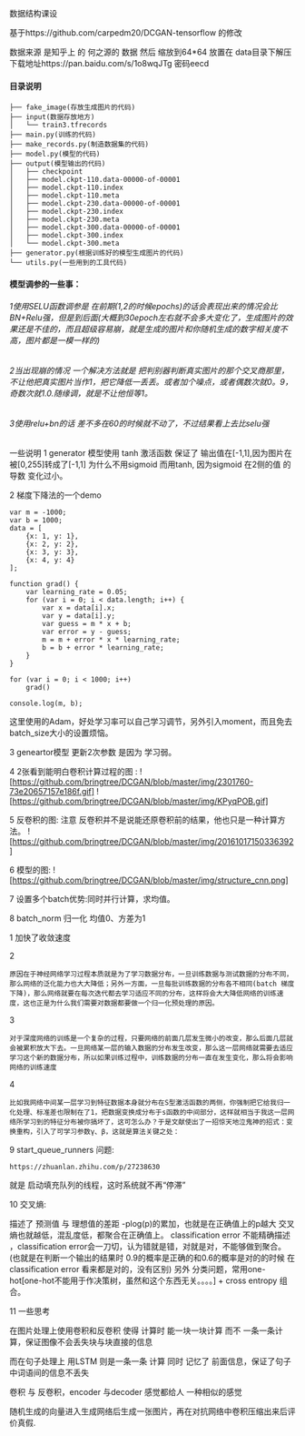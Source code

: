 数据结构课设

基于https://github.com/carpedm20/DCGAN-tensorflow 的修改

数据来源 是知乎上 的 何之源的 数据 然后 缩放到64*64 放置在 data目录下解压 下载地址https://pan.baidu.com/s/1o8wqJTg 密码eecd
#### 目录说明

```
├── fake_image(存放生成图片的代码)
├── input(数据存放地方)
│   └── train3.tfrecords
├── main.py(训练的代码)
├── make_records.py(制造数据集的代码)
├── model.py(模型的代码)
├── output(模型输出的代码)
│   ├── checkpoint
│   ├── model.ckpt-110.data-00000-of-00001
│   ├── model.ckpt-110.index
│   ├── model.ckpt-110.meta
│   ├── model.ckpt-230.data-00000-of-00001
│   ├── model.ckpt-230.index
│   ├── model.ckpt-230.meta
│   ├── model.ckpt-300.data-00000-of-00001
│   ├── model.ckpt-300.index
│   └── model.ckpt-300.meta
├── generator.py(根据训练好的模型生成图片的代码)
└── utils.py(一些用到的工具代码)
```

#### 模型调参的一些事：
###### 1使用SELU函数调参是 在前期(1,2的时候epochs)的话会表现出来的情况会比 BN+Relu强，但是到后面(大概到30epoch左右就不会多大变化了，生成图片的效果还是不佳的，而且超级容易崩，就是生成的图片和你随机生成的数字相关度不高，图片都是一模一样的)
###### 2当出现崩的情况 一个解决方法就是 把判别器判断真实图片的那个交叉商那里，不让他把真实图片当作1，把它降低一丢丢。或者加个噪点，或者偶数次就0。9，奇数次就1.0.随缘调，就是不让他恒等1。
###### 3使用relu+bn的话 差不多在60的时候就不动了，不过结果看上去比selu强

一些说明
1 generator 模型使用 tanh 激活函数 保证了 输出值在\[-1,1\],因为图片在被\[0,255\]转成了\[-1,1\]
  为什么不用sigmoid 而用tanh, 因为sigmoid 在2侧的值 的导数 变化过小。

2 梯度下降法的一个demo

    var m = -1000;
    var b = 1000;
    data = [
        {x: 1, y: 1},
        {x: 2, y: 2},
        {x: 3, y: 3},
        {x: 4, y: 4}
    ];

    function grad() {
        var learning_rate = 0.05;
        for (var i = 0; i < data.length; i++) {
            var x = data[i].x;
            var y = data[i].y;
            var guess = m * x + b;
            var error = y - guess;
            m = m + error * x * learning_rate;
            b = b + error * learning_rate;
        }
    }

    for (var i = 0; i < 1000; i++)
        grad()

    console.log(m, b);

这里使用的Adam，好处学习率可以自己学习调节，另外引入moment，而且免去batch_size大小的设置烦恼。

3 geneartor模型 更新2次参数 是因为 学习弱。

4 2张看到能明白卷积计算过程的图 :
    ![https://github.com/bringtree/DCGAN/blob/master/img/2301760-73e20657157e186f.gif]
    ![https://github.com/bringtree/DCGAN/blob/master/img/KPyqPOB.gif]

5 反卷积的图: 注意 反卷积并不是说能还原卷积前的结果，他也只是一种计算方法。
    ![https://github.com/bringtree/DCGAN/blob/master/img/20161017150336392]

6 模型的图:
    ![https://github.com/bringtree/DCGAN/blob/master/img/structure_cnn.png]

7 设置多个batch优势:同时并行计算，求均值。

8 batch_norm 归一化 均值0、方差为1

  1 加快了收敛速度

  2
  ```
  原因在于神经网络学习过程本质就是为了学习数据分布，一旦训练数据与测试数据的分布不同，那么网络的泛化能力也大大降低；另外一方面，一旦每批训练数据的分布各不相同(batch 梯度下降)，那么网络就要在每次迭代都去学习适应不同的分布，这样将会大大降低网络的训练速度，这也正是为什么我们需要对数据都要做一个归一化预处理的原因。
  ```

  3
  ```
  对于深度网络的训练是一个复杂的过程，只要网络的前面几层发生微小的改变，那么后面几层就会被累积放大下去。一旦网络某一层的输入数据的分布发生改变，那么这一层网络就需要去适应学习这个新的数据分布，所以如果训练过程中，训练数据的分布一直在发生变化，那么将会影响网络的训练速度
  ```

  4
  ```
  比如我网络中间某一层学习到特征数据本身就分布在S型激活函数的两侧，你强制把它给我归一化处理、标准差也限制在了1，把数据变换成分布于s函数的中间部分，这样就相当于我这一层网络所学习到的特征分布被你搞坏了，这可怎么办？于是文献使出了一招惊天地泣鬼神的招式：变换重构，引入了可学习参数γ、β，这就是算法关键之处：
  ```

9 start_queue_runners 问题:
  ```
  https://zhuanlan.zhihu.com/p/27238630
  ```
  就是 启动填充队列的线程，这时系统就不再“停滞”

10 交叉熵:

   描述了 预测值 与 理想值的差距 -plog(p)的累加，也就是在正确值上的p越大 交叉熵也就越低，混乱度低，都聚合在正确值上。
   classification error 不能精确描述 ，classification error会一刀切，认为错就是错，对就是对，不能够做到聚合。(也就是在判断一个输出的结果时 0.9的概率是正确的和0.6的概率是对的的时候 在 classification error 看来都是对的，没有区别)
   另外 分类问题，常用one-hot\[one-hot不能用于作决策树，虽然和这个东西无关。。。。\] + cross entropy 组合。

11 一些思考

   在图片处理上使用卷积和反卷积 使得 计算时 能一块一块计算 而不 一条一条计算，保证图像不会丢失块与块直接的信息

   而在句子处理上 用LSTM 则是一条一条 计算 同时 记忆了 前面信息，保证了句子中词语间的信息不丢失

   卷积 与 反卷积，encoder 与decoder 感觉都给人 一种相似的感觉

   随机生成的向量进入生成网络后生成一张图片，再在对抗网络中卷积压缩出来后评价真假.




